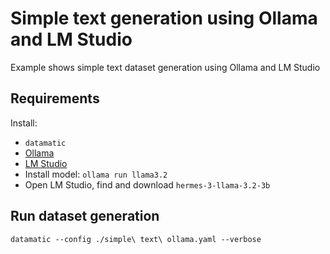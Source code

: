 # Simple text generation using Ollama and LM Studio

Example shows simple text dataset generation using Ollama and LM Studio

## Requirements

Install:

- `datamatic`
- [Ollama](https://ollama.com/download)
- [LM Studio](https://lmstudio.ai/download)
- Install model: `ollama run llama3.2`
- Open LM Studio, find and download `hermes-3-llama-3.2-3b`

## Run dataset generation

`datamatic --config ./simple\ text\ ollama.yaml --verbose`
